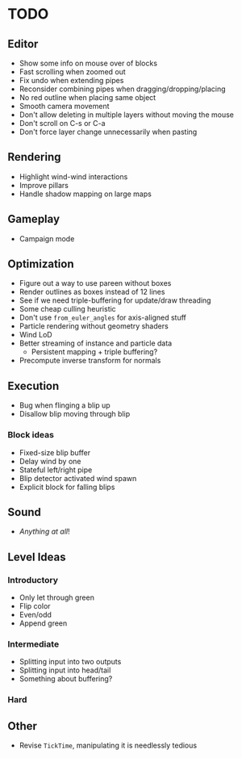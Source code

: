 # TODO
## Editor
- Show some info on mouse over of blocks
- Fast scrolling when zoomed out
- Fix undo when extending pipes
- Reconsider combining pipes when dragging/dropping/placing
- No red outline when placing same object
- Smooth camera movement
- Don't allow deleting in multiple layers without moving the mouse
- Don't scroll on C-s or C-a
- Don't force layer change unnecessarily when pasting

## Rendering
- Highlight wind-wind interactions
- Improve pillars
- Handle shadow mapping on large maps

## Gameplay
- Campaign mode

## Optimization
- Figure out a way to use pareen without boxes
- Render outlines as boxes instead of 12 lines
- See if we need triple-buffering for update/draw threading
- Some cheap culling heuristic
- Don't use `from_euler_angles` for axis-aligned stuff
- Particle rendering without geometry shaders
- Wind LoD
- Better streaming of instance and particle data
    - Persistent mapping + triple buffering?
- Precompute inverse transform for normals

## Execution
- Bug when flinging a blip up
- Disallow blip moving through blip

### Block ideas
- Fixed-size blip buffer
- Delay wind by one
- Stateful left/right pipe 
- Blip detector activated wind spawn
- Explicit block for falling blips

## Sound
 - _Anything at all_!

## Level Ideas
### Introductory
- Only let through green
- Flip color
- Even/odd
- Append green

### Intermediate
- Splitting input into two outputs
- Splitting input into head/tail
- Something about buffering?

### Hard

## Other
- Revise `TickTime`, manipulating it is needlessly tedious
